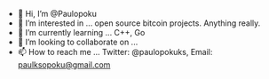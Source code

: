 - 👋 Hi, I’m @Paulopoku
- 👀 I’m interested in ... open source bitcoin projects. Anything really.
- 🌱 I’m currently learning ... C++, Go 
- 💞️ I’m looking to collaborate on ...
- 📫 How to reach me ... Twitter: @paulopokuks, Email: paulksopoku@gmail.com

<!---
Paulopoku/Paulopoku is a ✨ special ✨ repository because its `README.md` (this file) appears on your GitHub profile.
You can click the Preview link to take a look at your changes.
--->

